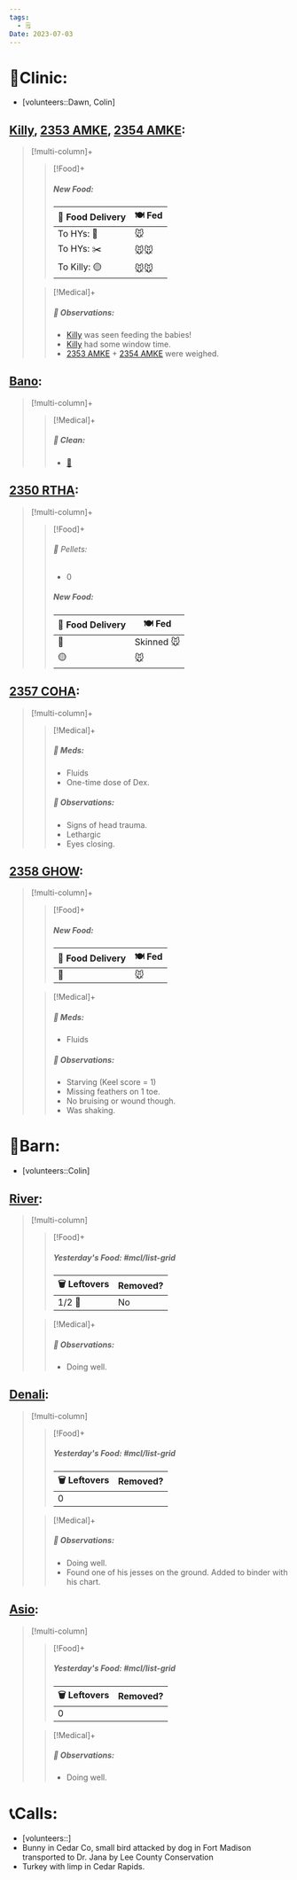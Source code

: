 ```yaml
---
tags:
  - 🗒️
Date: 2023-07-03
---
```


# 🏥Clinic:
- [volunteers::Dawn, Colin]

## [Killy](../RARE%20Birds/Ed%20Birds/Killy.md), [2353 AMKE](../RARE%20Birds/2353%20AMKE.md), [2354 AMKE](../RARE%20Birds/2354%20AMKE.md):
> [!multi-column]+
>
>> [!Food]+
>> ##### New Food:
>> |🚚 Food Delivery| 🍽️ Fed|
>> |---|---|
>>|To HYs: 🫱|🐭
>>|To HYs: ✂️|🐭🐭|
>>|To Killy: 🟡|🐭🐭
>
>> [!Medical]+
>> ##### 🔭 Observations:
>> - [Killy](../RARE%20Birds/Ed%20Birds/Killy.md) was seen feeding the babies!
>> - [Killy](../RARE%20Birds/Ed%20Birds/Killy.md) had some window time.
>> - [2353 AMKE](../RARE%20Birds/2353%20AMKE.md) + [2354 AMKE](../RARE%20Birds/2354%20AMKE.md) were weighed.

## [Bano](../RARE%20Birds/Ed%20Birds/Bano.md):
> [!multi-column]+
>
>> [!Medical]+
>>##### 🫧 Clean:
>> - [🧽](../Admin/Codes/Scrubbed%20cage.md)

## [2350 RTHA](../RARE%20Birds/2350%20RTHA.md):
> [!multi-column]+
>
>> [!Food]+
>>###### 💩 Pellets:
>>- 0
>>
>> ##### New Food:
>> |🚚 Food Delivery| 🍽️ Fed|
>> |---|---|
>>|🫱|Skinned 🐭|
>>|🟡|🐭

## [2357 COHA](../RARE%20Birds/2357%20COHA.md):
> [!multi-column]+
>
>> [!Medical]+
>> ##### 💊 Meds:
>> - Fluids
>> - One-time dose of Dex.
>>
>> ##### 🔭 Observations:
>> - Signs of head trauma.
>> - Lethargic
>> - Eyes closing.

## [2358 GHOW](../RARE%20Birds/2358%20GHOW.md):
> [!multi-column]+
>
>> [!Food]+
>> ##### New Food:
>> |🚚 Food Delivery| 🍽️ Fed|
>> |---|---|
>>|🫱|🐭
>
>> [!Medical]+
>> ##### 💊 Meds:
>> - Fluids
>>
>> ##### 🔭 Observations:
>> - Starving (Keel score = 1)
>> - Missing feathers on 1 toe.
>> 	- No bruising or wound though.
>> - Was shaking.

# 🏡Barn:
- [volunteers::Colin]

## [River](../RARE%20Birds/Ed%20Birds/River.md):
> [!multi-column]
>
>> [!Food]+
>> ##### Yesterday's Food: #mcl/list-grid
>> |🗑️ Leftovers| Removed?
>> |---|---|
>>|1/2 🐀|No
>
>> [!Medical]+
>> ##### 🔭 Observations:
>> - Doing well.

## [Denali](../RARE%20Birds/Ed%20Birds/Denali.md):
> [!multi-column]
>
>> [!Food]+
>> ##### Yesterday's Food: #mcl/list-grid
>> |🗑️ Leftovers| Removed?
>> |---|---|
>>|0|
>
>> [!Medical]+
>> ##### 🔭 Observations:
>> - Doing well.
>> - Found one of his jesses on the ground. Added to binder with his chart.

## [Asio](../RARE%20Birds/Ed%20Birds/Asio.md):
> [!multi-column]
>
>> [!Food]+
>> ##### Yesterday's Food: #mcl/list-grid
>> |🗑️ Leftovers| Removed?
>> |---|---|
>>|0|
>
>> [!Medical]+
>> ##### 🔭 Observations:
>> - Doing well.

# 📞Calls:
- [volunteers::]
- Bunny in Cedar Co, small bird attacked by dog in Fort Madison transported to Dr. Jana by Lee County Conservation
- Turkey with limp in Cedar Rapids.